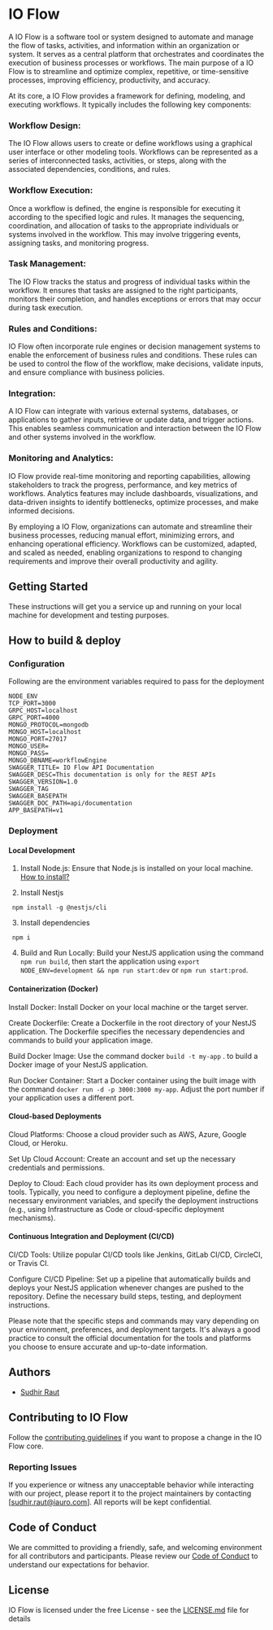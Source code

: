 # IO Flow

A IO Flow is a software tool or system designed to automate and manage the flow of tasks, activities, and information within an organization or system. It serves as a central platform that orchestrates and coordinates the execution of business processes or workflows. The main purpose of a IO Flow is to streamline and optimize complex, repetitive, or time-sensitive processes, improving efficiency, productivity, and accuracy.

At its core, a IO Flow provides a framework for defining, modeling, and executing workflows. It typically includes the following key components:

### Workflow Design:
The IO Flow allows users to create or define workflows using a graphical user interface or other modeling tools. Workflows can be represented as a series of interconnected tasks, activities, or steps, along with the associated dependencies, conditions, and rules.
### Workflow Execution:
Once a workflow is defined, the engine is responsible for executing it according to the specified logic and rules. It manages the sequencing, coordination, and allocation of tasks to the appropriate individuals or systems involved in the workflow. This may involve triggering events, assigning tasks, and monitoring progress.
### Task Management:
The IO Flow tracks the status and progress of individual tasks within the workflow. It ensures that tasks are assigned to the right participants, monitors their completion, and handles exceptions or errors that may occur during task execution.
### Rules and Conditions:
IO Flow often incorporate rule engines or decision management systems to enable the enforcement of business rules and conditions. These rules can be used to control the flow of the workflow, make decisions, validate inputs, and ensure compliance with business policies.
### Integration:
A IO Flow can integrate with various external systems, databases, or applications to gather inputs, retrieve or update data, and trigger actions. This enables seamless communication and interaction between the IO Flow and other systems involved in the workflow.
### Monitoring and Analytics:
IO Flow provide real-time monitoring and reporting capabilities, allowing stakeholders to track the progress, performance, and key metrics of workflows. Analytics features may include dashboards, visualizations, and data-driven insights to identify bottlenecks, optimize processes, and make informed decisions.

By employing a IO Flow, organizations can automate and streamline their business processes, reducing manual effort, minimizing errors, and enhancing operational efficiency. Workflows can be customized, adapted, and scaled as needed, enabling organizations to respond to changing requirements and improve their overall productivity and agility.

## Getting Started

These instructions will get you a service up and running on your local machine for development and testing purposes. 
## How to build & deploy
### Configuration
Following are the environment variables required to pass for the deployment 

```
NODE_ENV
TCP_PORT=3000
GRPC_HOST=localhost
GRPC_PORT=4000
MONGO_PROTOCOL=mongodb
MONGO_HOST=localhost
MONGO_PORT=27017
MONGO_USER=
MONGO_PASS=
MONGO_DBNAME=workflowEngine
SWAGGER_TITLE= IO Flow API Documentation
SWAGGER_DESC=This documentation is only for the REST APIs
SWAGGER_VERSION=1.0
SWAGGER_TAG
SWAGGER_BASEPATH
SWAGGER_DOC_PATH=api/documentation
APP_BASEPATH=v1

```

### Deployment
#### Local Development

1. Install Node.js: Ensure that Node.js is installed on your local machine. [How to install?](https://docs.npmjs.com/downloading-and-installing-node-js-and-npm)

2. Install Nestjs
```
 npm install -g @nestjs/cli
```

3. Install dependencies
```
 npm i
```

4. Build and Run Locally: Build your NestJS application using the command ``` npm run build ```, then start the application using ``` export NODE_ENV=development && npm run start:dev ``` or ``` npm run start:prod ```.

#### Containerization (Docker)

Install Docker: Install Docker on your local machine or the target server.

Create Dockerfile: Create a Dockerfile in the root directory of your NestJS application. The Dockerfile specifies the necessary dependencies and commands to build your application image.

Build Docker Image: Use the command docker ``` build -t my-app ``` . to build a Docker image of your NestJS application.

Run Docker Container: Start a Docker container using the built image with the command ``` docker run -d -p 3000:3000 my-app ```. Adjust the port number if your application uses a different port.

#### Cloud-based Deployments

Cloud Platforms: Choose a cloud provider such as AWS, Azure, Google Cloud, or Heroku.

Set Up Cloud Account: Create an account and set up the necessary credentials and permissions.

Deploy to Cloud: Each cloud provider has its own deployment process and tools. Typically, you need to configure a deployment pipeline, define the necessary environment variables, and specify the deployment instructions (e.g., using Infrastructure as Code or cloud-specific deployment mechanisms).

#### Continuous Integration and Deployment (CI/CD)

CI/CD Tools: Utilize popular CI/CD tools like Jenkins, GitLab CI/CD, CircleCI, or Travis CI.

Configure CI/CD Pipeline: Set up a pipeline that automatically builds and deploys your NestJS application whenever changes are pushed to the repository. Define the necessary build steps, testing, and deployment instructions.

Please note that the specific steps and commands may vary depending on your environment, preferences, and deployment targets. It's always a good practice to consult the official documentation for the tools and platforms you choose to ensure accurate and up-to-date information.
## Authors

- [Sudhir Raut](https://github.com/sudhir-raut)

## Contributing to IO Flow

Follow the [contributing guidelines](CONTRIBUTING.md) if you want to propose a change in the IO Flow core.

### Reporting Issues

If you experience or witness any unacceptable behavior while interacting with our project, please report it to the project maintainers by contacting [sudhir.raut@iauro.com]. All reports will be kept confidential.

## Code of Conduct

We are committed to providing a friendly, safe, and welcoming environment for all contributors and participants. Please review our [Code of Conduct](CODE_OF_CONDUCT.md) to understand our expectations for behavior.

## License

IO Flow is licensed under the free License - see the [LICENSE.md](LICENSE.md) file for details
